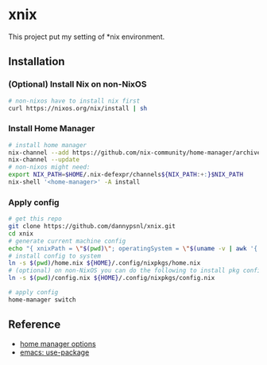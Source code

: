 # xnix

This project put my setting of \*nix environment.

## Installation

### (Optional) Install Nix on non-NixOS

```zsh
# non-nixos have to install nix first
curl https://nixos.org/nix/install | sh
```

### Install Home Manager

```zsh
# install home manager
nix-channel --add https://github.com/nix-community/home-manager/archive/master.tar.gz home-manager
nix-channel --update
# non-nixos might need:
export NIX_PATH=$HOME/.nix-defexpr/channels${NIX_PATH:+:}$NIX_PATH
nix-shell '<home-manager>' -A install
```

### Apply config

```zsh
# get this repo
git clone https://github.com/dannypsnl/xnix.git
cd xnix
# generate current machine config
echo "{ xnixPath = \"$(pwd)\"; operatingSystem = \"$(uname -v | awk '{ print $1 }' | sed 's/#.*-//')\"; homePath=\"$HOME\"; }" > machine.nix
# install config to system
ln -s $(pwd)/home.nix ${HOME}/.config/nixpkgs/home.nix
# (optional) on non-NixOS you can do the following to install pkg config to system
ln -s $(pwd)/config.nix ${HOME}/.config/nixpkgs/config.nix

# apply config
home-manager switch
```

## Reference

- [home manager options](https://nix-community.github.io/home-manager/options.html)
- [emacs: use-package](https://github.com/jwiegley/use-package)
